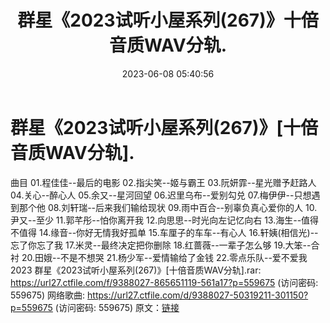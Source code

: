 ﻿---
title: 群星《2023试听小屋系列(267)》十倍音质WAV分轨.
date: 2023-06-08 05:40:56
categories: WAV车载音乐、镜像
tags: 华语中文
---
# 群星《2023试听小屋系列(267)》[十倍音质WAV分轨].

曲目
01.程佳佳--最后的电影
02.指尖笑--姬与霸王
03.阮妍霏--星光赠予赶路人
04.关心--醉心人
05.余又--星河回望
06.迟里乌布--爱别勾兑
07.梅伊伊--只想遇到那个他
08.刘轩瑞--后来我们输给现状
09.雨中百合--别辜负真心爱你的人
10.尹又--至少
11.郭芊彤--怕你离开我
12.向思思--时光向左记忆向右
13.海生--值得不值得
14.缘音--你好无情我好孤单
15.车厘子的车车--有心人
16.轩姨(相信光)--忘了你忘了我
17.米灵--最终决定把你删除
18.红蔷薇--一辈子怎么够
19.大笨--合衬
20.田娥--不是不想哭
21.杨少军--爱情输给了金钱
22.零点乐队--爱不爱我2023
群星《2023试听小屋系列(267)》[十倍音质WAV分轨].rar: https://url27.ctfile.com/f/9388027-865651119-561a17?p=559675
(访问密码: 559675)
网络歌曲: https://url27.ctfile.com/d/9388027-50319211-301150?p=559675
(访问密码: 559675)
原文：[链接](https://blog.sina.com.cn/s/blog_1647c7e760103128o.html)